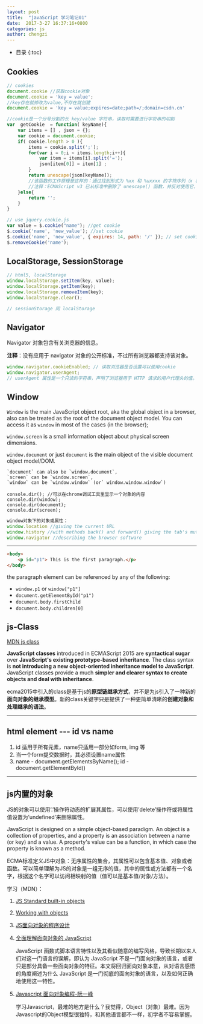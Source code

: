 ```yaml
---
layout: post
title:  "javaScript 学习笔记01"
date:  2017-3-27 16:37:16+0800
categories: js
author: chengzi
---
```


* 目录
{:toc}

## Cookies

``` js
// cookies
document.cookie //获取cookie对象
document.cookie = 'key = value';
//key存在就修改为value,不存在就创建
document.cookie = 'key = value;expires=date;path=/;domain=csdn.cn'

//cookie是一个分号分割的长 key/value 字符串，读取时需要进行字符串的切割
var  getCookie  = function( keyName){
 	var items = [] , json = {};
	var cookie = document.cookie;
 	if( cookie.length > 0 ){
 		items = cookie.split(';');
 		for(var i = 0;i < items.length;i++){
            var item = items[i].split('=');
 			json[item[0]] = item[1] ;
 		}
 		return unescape(json[keyName]);	
        //该函数的工作原理是这样的：通过找到形式为 %xx 和 %uxxxx 的字符序列（x 表示十六进制的数字， 如URL），用 Unicode 字符 \u00xx 和 \uxxxx 替换这样的字符序列进行解码。
        //注释：ECMAScript v3 已从标准中删除了 unescape() 函数，并反对使用它，因此应该用 decodeURI() 和 decodeURIComponent() 取而代之。
 	}else{
 		return '';
 	}
}

// use jquery.cookie.js
var value = $.cookie("name"); //get cookie
$.cookie('name', 'new_value'); //set cookie 
$.cookie('name', 'new_value', { expires: 14, path: '/' }); // set cookie with  ex
$.removeCookie('name');
```

## LocalStorage, SessionStorage

``` js
// html5, localStorage
window.localStorage.setItem(key, value);
window.localStorage.getItem(key);
window.localStorage.removeItem(key);
window.localStorage.clear();

// sessionStorage 同 localStorage
```

## Navigator

Navigator 对象包含有关浏览器的信息。

**注释**：没有应用于 navigator 对象的公开标准，不过所有浏览器都支持该对象。

``` js
window.navigator.cookieEnabled; // 读取浏览器是否设置可以使用cookie
window.navigator.userAgent;
// userAgent 属性是一个只读的字符串，声明了浏览器用于 HTTP 请求的用户代理头的值。
```

## Window

`Window` is the main JavaScript object root, aka the global object in a browser, also can be treated as the root of the document object model. You can access it as `window` in most of the cases (in the browser);

`window.screen` is a small information object about physical screen dimensions.

`window.document` or just `document` is the main object of the visible document object model/DOM.

	`document` can also be `window.document`, 
	`screen` can be `window.screen`, 
	`window` can be `window.window` (or` window.window.window`)

	console.dir(); //可以在chrome调试工具里显示一个对象的内容
    console.dir(window);
    console.dir(document);
    console.dir(screen); 

``` js
window对象下的对象或属性：
window.location //giving the current URL
window.history //with methods back() and forward() giving the tab's mutable history
window.navigator //describing the browser software
```

------------------
``` html
<body>
	<p id="p1"> This is the first paragraph.</p>
</body>
```

the paragraph element can be referenced by any of the following:

 * `window.p1` or `window["p1"]`
 * `document.getElementById("p1")`
 * `document.body.firstChild`
 * `document.body.children[0]`


##  js-Class
 
[MDN js class](https://developer.mozilla.org/en-US/docs/Web/JavaScript/Reference/Classes)

 **JavaScript classes** introduced in ECMAScript 2015 are **syntactical sugar**  over **JavaScript's existing prototype-based inheritance**. The class syntax is **not introducing a new object-oriented inheritance model to JavaScript**. JavaScript classes provide a much **simpler and clearer syntax to create objects and deal with inheritance**.

 ecma2015中引入的class是基于js的**原型链继承方式**，并不是为js引入了一种新的**面向对象的继承模型**。新的class关键字只是提供了一种更简单清晰的**创建对象和处理继承的语法**。

--------------------------
## html element --- id vs name

 1. id 适用于所有元素，name只适用一部分如form, img 等
 2. 当一个form提交数据时，其必须设置name属性
 3. name - document.getElementsByName();    id - document.getElementById()

--------------------------
## js内置的对象

JS的对象可以使用‘.’操作符动态的扩展其属性，可以使用’delete’操作符或将属性值设置为’undefined’来删除属性。

JavaScript is designed on a simple object-based paradigm. An object is a collection of properties, and a property is an association between a name (or key) and a value. A property's value can be a function, in which case the property is known as a method. 

ECMA标准定义JS中对象：无序属性的集合，其属性可以包含基本值、对象或者函数。可以简单理解为JS的对象是一组无序的值，其中的属性或方法都有一个名字，根据这个名字可以访问相映射的值（值可以是基本值/对象/方法）。

学习（MDN）：
1. [JS Standard built-in objects](https://developer.mozilla.org/en-US/docs/Web/JavaScript/Reference/Global_Objects)
2. [Working with objects](https://developer.mozilla.org/en-US/docs/Web/JavaScript/Guide/Working_with_Objects)
3. [JS面向对象的程序设计](http://www.cnblogs.com/gaojun/archive/2013/10/24/3386552.html)
4. [全面理解面向对象的 JavaScript](https://www.ibm.com/developerworks/cn/web/1304_zengyz_jsoo/)

	JavaScript 函数式脚本语言特性以及其看似随意的编写风格，导致长期以来人们对这一门语言的误解，即认为 JavaScript 不是一门面向对象的语言，或者只是部分具备一些面向对象的特征。本文将回归面向对象本意，从对语言感悟的角度阐述为什么 JavaScript 是一门彻底的面向对象的语言，以及如何正确地使用这一特性。
5. [Javascript 面向对象编程-阮一峰](http://www.ruanyifeng.com/blog/2010/05/object-oriented_javascript_encapsulation.html)

	学习Javascript，最难的地方是什么？我觉得，Object（对象）最难。因为Javascript的Object模型很独特，和其他语言都不一样，初学者不容易掌握。
